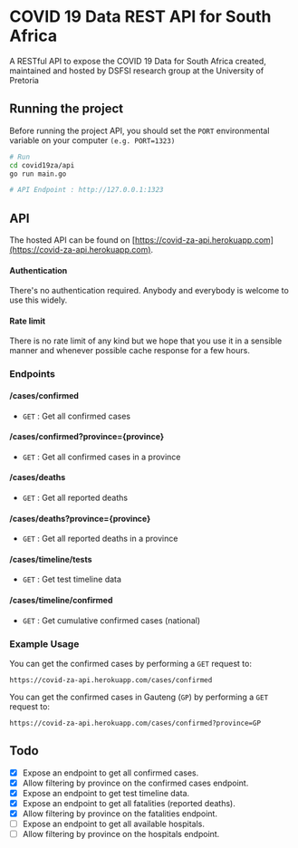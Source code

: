 # COVID 19 Data REST API for South Africa
A RESTful API to expose the COVID 19 Data for South Africa created, maintained and hosted by DSFSI research group at the University of Pretoria

## Running the project

Before running the project API, you should set the `PORT` environmental variable on your computer `(e.g. PORT=1323)`

```bash
# Run
cd covid19za/api
go run main.go

# API Endpoint : http://127.0.0.1:1323
```

## API

The hosted API can be found on [https://covid-za-api.herokuapp.com](https://covid-za-api.herokuapp.com).

#### Authentication

There's no authentication required. Anybody and everybody is welcome to use this widely.

#### Rate limit

There is no rate limit of any kind but we hope that you use it in a sensible manner and whenever possible cache response for a few hours.


### Endpoints

#### /cases/confirmed
* `GET` : Get all confirmed cases

#### /cases/confirmed?province={province}
* `GET` : Get all confirmed cases in a province

#### /cases/deaths
* `GET` : Get all reported deaths

#### /cases/deaths?province={province}
* `GET` : Get all reported deaths in a province

#### /cases/timeline/tests
* `GET` : Get test timeline data 

#### /cases/timeline/confirmed
* `GET` : Get cumulative confirmed cases (national)

### Example Usage

You can get the confirmed cases by performing a `GET` request to:

```
https://covid-za-api.herokuapp.com/cases/confirmed
```

You can get the confirmed cases in Gauteng (`GP`) by performing a `GET` request to:

```
https://covid-za-api.herokuapp.com/cases/confirmed?province=GP
```

## Todo

- [x] Expose an endpoint to get all confirmed cases.
- [x] Allow filtering by province on the confirmed cases endpoint.
- [x] Expose an endpoint to get test timeline data.
- [x] Expose an endpoint to get all fatalities (reported deaths).
- [x] Allow filtering by province on the fatalities endpoint.
- [ ] Expose an endpoint to get all available hospitals.
- [ ] Allow filtering by province on the hospitals endpoint.
